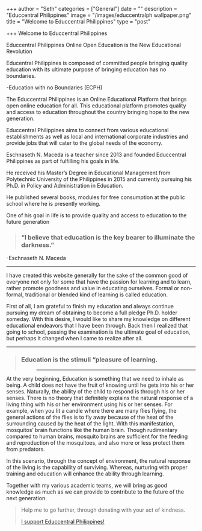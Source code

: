 +++
author = "Seth"
categories = ["General"]
date = ""
description = "Educcentral Philippines"
image = "/images/educcentralph wallpaper.png"
title = "Welcome to Educcentral Philippines"
type = "post"

+++
Welcome to Educcentral Philippines

Educcentral Philippines Online Open Education is the New Educational Revolution

Educentral Philippines is composed of committed people bringing quality education with its ultimate purpose of bringing education has no boundaries.

\-Education with no Boundaries (ECPH)

The Educcentral Philippines is an Online Educational Platform that brings open online education for all. This educational platform promotes quality and access to education throughout the country bringing hope to the new generation.

Educcentral Philippines aims to connect from various educational establishments as well as local and international corporate industries and provide jobs that will cater to the global needs of the economy.

Eschnaseth N. Maceda is a teacher since 2013 and founded Educcentral Philippines as part of fulfilling his goals in life.

He received his Master’s Degree in Educational Management from Polytechnic University of the Philippines in 2015 and currently pursuing his Ph.D. in Policy and Administration in Education.

He published several books, modules for free consumption at the public school where he is presently working.

One of his goal in life is to provide quality and access to education to the future generation

> ### “I believe that education is the key bearer to illuminate the darkness.”

\-Eschnaseth N. Maceda

***

I have created this website generally for the sake of the common good of everyone not only for some that have the passion for learning and to learn, rather promote goodness and value in educating ourselves. Formal or non-formal, traditional or blended kind of learning is called education.

First of all, I am grateful to finish my education and always continue pursuing my dream of obtaining to become a full pledge Ph.D. holder someday. With this desire, I would like to share my knowledge on different educational endeavors that I have been through. Back then I realized that going to school, passing the examination is the ultimate goal of education, but perhaps it changed when I came to realize after all.

***

> ### Education is the stimuli “pleasure of learning.
>
> > ***

At the very beginning, Education is something that we need to inhale as being. A child does not have the fruit of knowing until he gets into his or her senses. Naturally, the ability of the child to respond is through his or her senses. There is no theory that definitely explains the natural response of a living thing with his or her environment using his or her senses. For example, when you lit a candle where there are many flies flying, the general actions of the flies is to fly away because of the heat of the surrounding caused by the heat of the light. With this manifestation, mosquitos’ brain functions like the human brain. Though rudimentary compared to human brains, mosquito brains are sufficient for the feeding and reproduction of the mosquitoes, and also more or less protect them from predators.

In this scenario, through the concept of environment, the natural response of the living is the capability of surviving. Whereas, nurturing with proper training and education will enhance the ability through learning.

Together with my various academic teams, we will bring as good knowledge as much as we can provide to contribute to the future of the next generation.

> Help me to go further, through donating with your act of kindness.
>
> [I support Educcentral Philippines!](https://www.gofundme.com/f/educcentral-philippines-go-fund-me?teamInvite=o7qFM70nK7Qxzl5laZczb3HkFe6t3zgfq2rwCpoPS9sJd4x3GtANnrLL7k8ka58M "Donate Now")